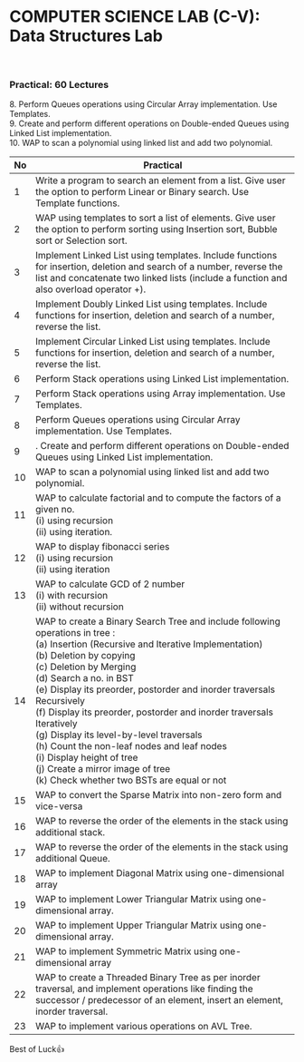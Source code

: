 <h1>COMPUTER SCIENCE LAB (C-V): Data Structures Lab</h1>
	<br>
<h3>Practical: 60 Lectures</h3>
8. Perform Queues operations using Circular Array implementation. Use Templates.
	<br>
9. Create and perform different operations on Double-ended Queues using Linked List
implementation.
	<br>
10. WAP to scan a polynomial using linked list and add two polynomial.

| No	|	Practical	|
| ----- | ------------------------------------------------------------------------------------- |
| 1	| Write a program to search an element from a list. Give user the option to perform Linear or Binary search. Use Template functions. |
| 2	| WAP using templates to sort a list of elements. Give user the option to perform sorting using Insertion sort, Bubble sort or Selection sort. |
| 3	| Implement Linked List using templates. Include functions for insertion, deletion and search of a number, reverse the list and concatenate two linked lists (include a function and also overload operator +). |
| 4	| Implement Doubly Linked List using templates. Include functions for insertion, deletion and search of a number, reverse the list. |
| 5	| Implement Circular Linked List using templates. Include functions for insertion, deletion and search of a number, reverse the list. |
| 6	| Perform Stack operations using Linked List implementation. |
| 7	| Perform Stack operations using Array implementation. Use Templates. |
| 8	| Perform Queues operations using Circular Array implementation. Use Templates. |
| 9	| . Create and perform different operations on Double-ended Queues using Linked List implementation. |
| 10	| WAP to scan a polynomial using linked list and add two polynomial. |
| 11	| WAP to calculate factorial and to compute the factors of a given no.<br>(i) using recursion<br>(ii) using iteration. |
| 12	| WAP to display fibonacci series<br>(i) using recursion<br>(ii) using iteration |
| 13	| WAP to calculate GCD of 2 number<br>(i) with recursion<br>(ii) without recursion |
| 14	| WAP to create a Binary Search Tree and include following operations in tree :<br>(a) Insertion (Recursive and Iterative Implementation)<br>(b) Deletion by copying<br>(c) Deletion by Merging<br>(d) Search a no. in BST<br>(e) Display its preorder, postorder and inorder traversals Recursively<br>(f) Display its preorder, postorder and inorder traversals Iteratively<br>(g) Display its level-by-level traversals<br>(h) Count the non-leaf nodes and leaf nodes <br>(i) Display height of tree<br>(j) Create a mirror image of tree<br>(k) Check whether two BSTs are equal or not |
| 15	| WAP to convert the Sparse Matrix into non-zero form and vice-versa |
| 16	| WAP to reverse the order of the elements in the stack using additional stack. |
| 17	| WAP to reverse the order of the elements in the stack using additional Queue. |
| 18	| WAP to implement Diagonal Matrix using one-dimensional array |
| 19	| WAP to implement Lower Triangular Matrix using one-dimensional array. |
| 20	| WAP to implement Upper Triangular Matrix using one-dimensional array. |
| 21	| WAP to implement Symmetric Matrix using one-dimensional array |
| 22	| WAP to create a Threaded Binary Tree as per inorder traversal, and implement operations like finding the successor / predecessor of an element, insert an element, inorder traversal. |
| 23	| WAP to implement various operations on AVL Tree. |

Best of Luck:+1:
